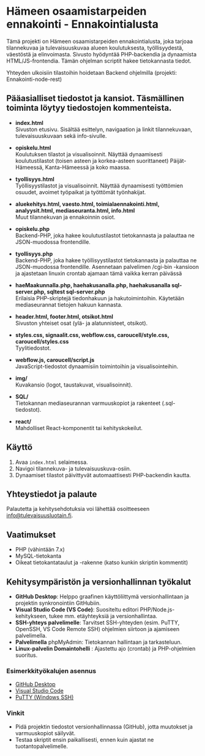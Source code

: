 
# Hämeen osaamistarpeiden ennakointi - Ennakointialusta

Tämä projekti on Hämeen osaamistarpeiden ennakointialusta, joka tarjoaa tilannekuvaa ja tulevaisuuskuvaa alueen koulutuksesta, työllisyydestä, väestöstä ja elinvoimasta. Sivusto hyödyntää PHP-backendia ja dynaamista HTML/JS-frontendia. Tämän ohjelman scriptit hakee tietokannasta tiedot.

Yhteyden ulkoisiin tilastoihin hoidetaan Backend ohjelmilla (projekti: Ennakointi-node-rest)

## Pääasialliset tiedostot ja kansiot. Täsmällinen toiminta löytyy tiedostojen kommenteista.

- **index.html**  
  Sivuston etusivu. Sisältää esittelyn, navigaation ja linkit tilannekuvaan, tulevaisuuskuvaan sekä info-sivulle.

- **opiskelu.html**  
  Koulutuksen tilastot ja visualisoinnit. Näyttää dynaamisesti koulutustilastot (toisen asteen ja korkea-asteen suorittaneet) Päijät-Hämeessä, Kanta-Hämeessä ja koko maassa.

- **tyollisyys.html**  
  Työllisyystilastot ja visualisoinnit. Näyttää dynaamisesti työttömien osuudet, avoimet työpaikat ja työttömät työnhakijat.

- **aluekehitys.html, vaesto.html, toimialaennakointi.html, analyysit.html, mediaseuranta.html, info.html**  
  Muut tilannekuvan ja ennakoinnin osiot.

- **opiskelu.php**  
  Backend-PHP, joka hakee koulutustilastot tietokannasta ja palauttaa ne JSON-muodossa frontendille.

- **tyollisyys.php**  
  Backend-PHP, joka hakee työllisyystilastot tietokannasta ja palauttaa ne JSON-muodossa frontendille.
  Asennetaan palvelimen /cgi-bin -kansioon ja ajastetaan linuxin crontab ajamaan tämä vaikka kerran päivässä 

- **haeMaakunnalla.php, haehakusanalla.php, haehakusanalla sql-server.php, sqltest sql-server.php**  
  Erilaisia PHP-skriptejä tiedonhakuun ja hakutoimintoihin. Käytetään mediaseurannat tietojen hakuun kannasta.

- **header.html, footer.html, otsikot.html**  
  Sivuston yhteiset osat (ylä- ja alatunnisteet, otsikot).

- **styles.css, signaalit.css, webflow.css, caroucell/style.css, caroucell/styles.css**  
  Tyylitiedostot.

- **webflow.js, caroucell/script.js**  
  JavaScript-tiedostot dynaamisiin toimintoihin ja visualisointeihin.

- **img/**  
  Kuvakansio (logot, taustakuvat, visualisoinnit).

- **SQL/**  
  Tietokannan mediaseurannan varmuuskopiot ja rakenteet (.sql-tiedostot).

- **react/**  
  Mahdolliset React-komponentit tai kehityskokeilut.

## Käyttö

1. Avaa `index.html` selaimessa.
2. Navigoi tilannekuva- ja tulevaisuuskuva-osiin.
3. Dynaamiset tilastot päivittyvät automaattisesti PHP-backendin kautta.

## Yhteystiedot ja palaute

Palautetta ja kehitysehdotuksia voi lähettää osoitteeseen info@tulevaisuusluotain.fi.






## Vaatimukset
- PHP (vähintään 7.x)
- MySQL-tietokanta
- Oikeat tietokantataulut ja -rakenne (katso kunkin skriptin kommentit)

## Kehitysympäristön ja versionhallinnan työkalut

- **GitHub Desktop**: Helppo graafinen käyttöliittymä versionhallintaan ja projektin synkronointiin GitHubiin.
- **Visual Studio Code (VS Code)**: Suositeltu editori PHP/Node.js-kehitykseen, tukee mm. etäyhteyksiä ja versionhallintaa.
- **SSH-yhteys palvelimelle**: Tarvitset SSH-yhteyden (esim. PuTTY, OpenSSH, VS Code Remote SSH) ohjelmien siirtoon ja ajamiseen palvelimella.
- **Palvelimella** phpMyAdmin: Tietokannan hallintaan ja tarkasteluun.
- **Linux-palvelin Domaintohelli** : Ajastettu ajo (crontab) ja PHP-ohjelmien suoritus.

### Esimerkkityökalujen asennus
- [GitHub Desktop](https://desktop.github.com/)
- [Visual Studio Code](https://code.visualstudio.com/)
- [PuTTY (Windows SSH)](https://www.putty.org/)

### Vinkit
- Pidä projektin tiedostot versionhallinnassa (GitHub), jotta muutokset ja varmuuskopiot säilyvät.
- Testaa skriptit ensin paikallisesti, ennen kuin ajastat ne tuotantopalvelimelle.

